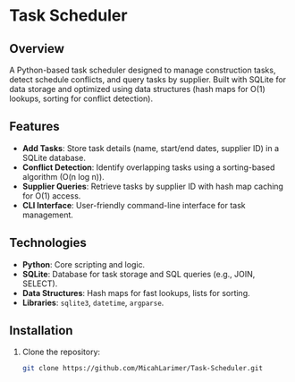 # Task Scheduler 

## Overview
A Python-based task scheduler designed to manage construction tasks, detect schedule conflicts, and query tasks by supplier. Built with SQLite for data storage and optimized using data structures (hash maps for O(1) lookups, sorting for conflict detection). 

## Features
- **Add Tasks**: Store task details (name, start/end dates, supplier ID) in a SQLite database.
- **Conflict Detection**: Identify overlapping tasks using a sorting-based algorithm (O(n log n)).
- **Supplier Queries**: Retrieve tasks by supplier ID with hash map caching for O(1) access.
- **CLI Interface**: User-friendly command-line interface for task management.

## Technologies
- **Python**: Core scripting and logic.
- **SQLite**: Database for task storage and SQL queries (e.g., JOIN, SELECT).
- **Data Structures**: Hash maps for fast lookups, lists for sorting.
- **Libraries**: `sqlite3`, `datetime`, `argparse`.

## Installation
1. Clone the repository:
   ```bash
   git clone https://github.com/MicahLarimer/Task-Scheduler.git

